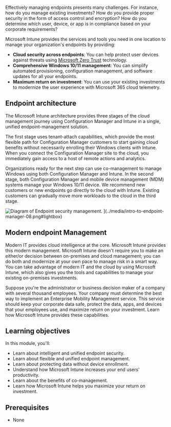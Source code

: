 Effectively managing endpoints presents many challenges. For instance, how do you manage existing investments? How do you provide proper security in the form of access control and encryption? How do you determine which user, device, or app is in compliance based on your corporate requirements? 

Microsoft Intune provides the services and tools you need in one location to manage your organization's endpoints by providing:

- **Cloud security across endpoints**: You can help protect user devices against threats using [Microsoft Zero Trust](/security/zero-trust/) technology.
- **Comprehensive Windows 10/11 management**: You can simplify automated provisioning, configuration management, and software updates for all your endpoints.
- **Maximum return on investment**: You can use your existing investments to modernize the user experience with Microsoft 365 cloud telemetry.

## Endpoint architecture

The Microsoft Intune architecture provides three stages of the cloud management journey using Configuration Manager and Intune in a single, unified endpoint-management solution.

The first stage uses tenant-attach capabilities, which provide the most flexible path for Configuration Manager customers to start gaining cloud benefits without necessarily enrolling their Windows clients with Intune. When you connect the Configuration Manager site to the cloud, you immediately gain access to a host of remote actions and analytics.

Organizations ready for the next step can use co-management to manage Windows using both Configuration Manager and Intune. In the second stage, both Configuration Manager and mobile device management (MDM) systems manage your Windows 10/11 device. We recommend new customers or new endpoints go directly to the cloud with Intune. Existing customers can gradually move more workloads to the cloud in the third stage.

![Diagram of Endpoint security management.](../media/intro-to-endpoint-manager-08.png) ](../media/intro-to-endpoint-manager-08.png#lightbox)

## Modern endpoint Management

Modern IT provides cloud intelligence at the core. Microsoft Intune provides this modern management. Microsoft Intune doesn't require you to make an either/or decision between on-premises and cloud management; you can do both and modernize at your own pace to manage risk in a smart way. You can take advantage of modern IT and the cloud by using Microsoft Intune, which also gives you the tools and capabilities to manage your existing on-premises investments.

Suppose you're the administrator or business decision maker of a company with several thousand employees. Your company must determine the best way to implement an Enterprise Mobility Management service. This service should keep your corporate data safe, protect the data, apps, and devices that your employees use, and maximize return on your investment. Learn how Microsoft Intune provides these capabilities.

## Learning objectives

In this module, you'll:

- Learn about intelligent and unified endpoint security.
- Learn about flexible and unified endpoint management.
- Learn about protecting data without device enrollment.
- Understand how Microsoft Intune increases your end users' productivity.
- Learn about the benefits of co-management.
- Learn how Microsoft Intune helps you maximize your return on investment.

## Prerequisites

- None
